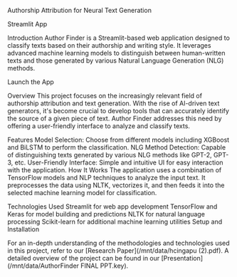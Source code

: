 Authorship Attribution for Neural Text Generation

Streamlit App

Introduction
Author Finder is a Streamlit-based web application designed to classify texts based on their authorship and writing style. It leverages advanced machine learning models to distinguish between human-written texts and those generated by various Natural Language Generation (NLG) methods.

Launch the App

Overview
This project focuses on the increasingly relevant field of authorship attribution and text generation. With the rise of AI-driven text generators, it's become crucial to develop tools that can accurately identify the source of a given piece of text. Author Finder addresses this need by offering a user-friendly interface to analyze and classify texts.

Features
Model Selection: Choose from different models including XGBoost and BiLSTM to perform the classification.
NLG Method Detection: Capable of distinguishing texts generated by various NLG methods like GPT-2, GPT-3, etc.
User-Friendly Interface: Simple and intuitive UI for easy interaction with the application.
How It Works
The application uses a combination of TensorFlow models and NLP techniques to analyze the input text. It preprocesses the data using NLTK, vectorizes it, and then feeds it into the selected machine learning model for classification.

Technologies Used
Streamlit for web app development
TensorFlow and Keras for model building and predictions
NLTK for natural language processing
Scikit-learn for additional machine learning utilities
Setup and Installation

For an in-depth understanding of the methodologies and technologies used in this project, refer to our [Research Paper](/mnt/data/hcingapu (2).pdf).
A detailed overview of the project can be found in our [Presentation](/mnt/data/AuthorFinder FINAL PPT.key).
